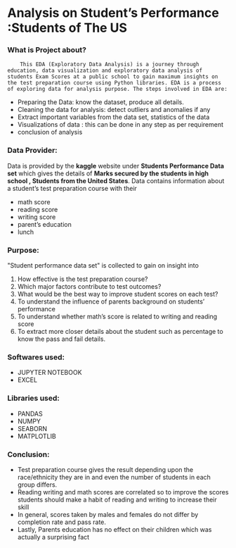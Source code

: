 # Analysis on Student’s Performance :Students of The US
      
      
### What is Project about?
        This EDA (Exploratory Data Analysis) is a journey through education, data visualization and exploratory data analysis of students Exam Scores at a public school to gain maximum insights on the test preparation course using Python libraries. EDA is a process of exploring data for analysis purpose. The steps involved in EDA are:

* Preparing the Data: know the dataset, produce all details.
* Cleaning the data for analysis: detect outliers and anomalies if any 
* Extract important variables from the data set, statistics of the data 
* Visualizations of data : this can be done in any step as per requirement 
* conclusion of analysis


### Data Provider:
Data is provided by the **kaggle** website under **Students Performance Data set** which gives the details of **Marks secured by the students in high school , Students from the United States**.
Data contains information about a student’s test preparation course with their 
* math score 
* reading score 
* writing score 
* parent’s education 
* lunch

### Purpose:
"Student performance data set" is collected to gain on insight into 
1.	How effective is the test preparation course?
2.	Which major factors contribute to test outcomes?
3.	What would be the best way to improve student scores on each test?
4.	To understand the influence of parents background on students’ performance
5.	To understand whether math’s score is related to writing and reading score
6.	To extract more closer details about the student such as percentage to know the pass and fail details.

### Softwares used:
* JUPYTER NOTEBOOK 
* EXCEL

### Libraries used:
* PANDAS
* NUMPY
* SEABORN
* MATPLOTLIB

### Conclusion:
* Test preparation course gives the result depending upon the race/ethnicity they are in and even the number of students in each group differs.
* Reading writing and math scores are correlated so to improve the scores students should make a habit of reading and writing to increase their skill 
* In general, scores taken by males and females do not differ by completion rate and pass rate.
* Lastly, Parents education has no effect on their children which was actually a surprising fact 






